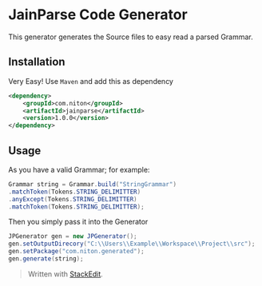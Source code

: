 # JainParse Code Generator
This generator generates the Source files to easy read a parsed Grammar.
## Installation
Very Easy! Use `Maven` and add this as dependency
```xml
<dependency>
    <groupId>com.niton</groupId>
    <artifactId>jainparse</artifactId>
    <version>1.0.0</version>
</dependency>
```
## Usage
As you have a valid Grammar; for example:
```java
Grammar string = Grammar.build("StringGrammar")
.matchToken(Tokens.STRING_DELIMITTER)
.anyExcept(Tokens.STRING_DELIMITTER)
.matchToken(Tokens.STRING_DELIMITTER);
```
Then you simply pass it into the Generator
```java
JPGenerator gen = new JPGenerator();
gen.setOutputDirecory("C:\\Users\\Example\\Workspace\\Project\\src");
gen.setPackage("com.niton.generated");
gen.generate(string);
```
> Written with [StackEdit](https://stackedit.io/).
<!--stackedit_data:
eyJoaXN0b3J5IjpbLTU0NDk1NjMxOV19
-->